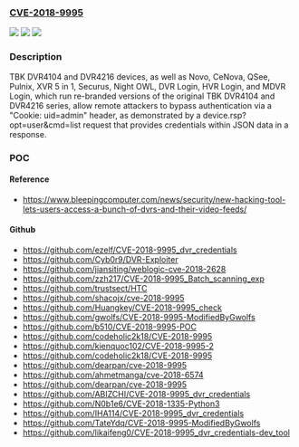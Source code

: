 ### [CVE-2018-9995](https://cve.mitre.org/cgi-bin/cvename.cgi?name=CVE-2018-9995)
![](https://img.shields.io/static/v1?label=Product&message=n%2Fa&color=blue)
![](https://img.shields.io/static/v1?label=Version&message=n%2Fa&color=blue)
![](https://img.shields.io/static/v1?label=Vulnerability&message=n%2Fa&color=brighgreen)

### Description

TBK DVR4104 and DVR4216 devices, as well as Novo, CeNova, QSee, Pulnix, XVR 5 in 1, Securus, Night OWL, DVR Login, HVR Login, and MDVR Login, which run re-branded versions of the original TBK DVR4104 and DVR4216 series, allow remote attackers to bypass authentication via a "Cookie: uid=admin" header, as demonstrated by a device.rsp?opt=user&cmd=list request that provides credentials within JSON data in a response.

### POC

#### Reference
- https://www.bleepingcomputer.com/news/security/new-hacking-tool-lets-users-access-a-bunch-of-dvrs-and-their-video-feeds/

#### Github
- https://github.com/ezelf/CVE-2018-9995_dvr_credentials
- https://github.com/Cyb0r9/DVR-Exploiter
- https://github.com/jiansiting/weblogic-cve-2018-2628
- https://github.com/zzh217/CVE-2018-9995_Batch_scanning_exp
- https://github.com/trustsect/HTC
- https://github.com/shacojx/cve-2018-9995
- https://github.com/Huangkey/CVE-2018-9995_check
- https://github.com/gwolfs/CVE-2018-9995-ModifiedByGwolfs
- https://github.com/b510/CVE-2018-9995-POC
- https://github.com/codeholic2k18/CVE-2018-9995
- https://github.com/kienquoc102/CVE-2018-9995-2
- https://github.com/codeholic2k18/CVE-2018-9995
- https://github.com/dearpan/cve-2018-9995
- https://github.com/ahmetmanga/cve-2018-6574
- https://github.com/dearpan/cve-2018-9995
- https://github.com/ABIZCHI/CVE-2018-9995_dvr_credentials
- https://github.com/N0b1e6/CVE-2018-1335-Python3
- https://github.com/IHA114/CVE-2018-9995_dvr_credentials
- https://github.com/TateYdq/CVE-2018-9995-ModifiedByGwolfs
- https://github.com/likaifeng0/CVE-2018-9995_dvr_credentials-dev_tool

